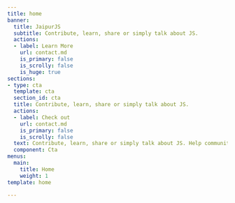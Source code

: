 ```yaml
---
title: home
banner:
  title: JaipurJS
  subtitle: Contribute, learn, share or simply talk about JS.
  actions:
  - label: Learn More
    url: contact.md
    is_primary: false
    is_scrolly: false
    is_huge: true
sections:
- type: cta
  template: cta
  section_id: cta
  title: Contribute, learn, share or simply talk about JS.
  actions:
  - label: Check out
    url: contact.md
    is_primary: false
    is_scrolly: false
  text: Contribute, learn, share or simply talk about JS. Help community grow.
  component: Cta
menus:
  main:
    title: Home
    weight: 1
template: home

---
```


